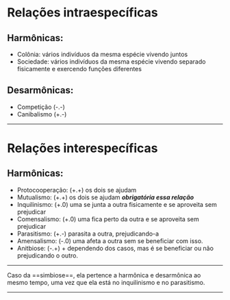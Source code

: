 # Relações intraespecíficas 

## Harmônicas:

- Colônia: vários indivíduos da mesma espécie vivendo juntos
- Sociedade: vários indivíduos da mesma espécie vivendo separado fisicamente e exercendo funções diferentes

## Desarmônicas:

- Competição (-.-)
- Canibalismo (+.-)

---

# Relações interespecíficas

## Harmônicas:

- Protocooperação: (+.+) os dois se ajudam
- Mutualismo: (+.+) os dois se ajudam ***obrigatória essa relação***
- Inquilinismo: (+.0) uma se junta a outra fisicamente e se aproveita sem prejudicar 
- Comensalismo: (+.0) uma fica perto da outra e se aproveita sem prejudicar
- Parasitismo: (+.-) parasita a outra, prejudicando-a
- Amensalismo: (-.0) uma afeta a outra sem se beneficiar com isso.
- Anitbiose: (-.+) + dependendo dos casos, mas é se beneficiar ou não prejudicando o outro. 

---

Caso da ==simbiose==, ela pertence a harmônica e desarmônica ao mesmo tempo, uma vez que ela está no inquilinismo e no parasitismo.

---
